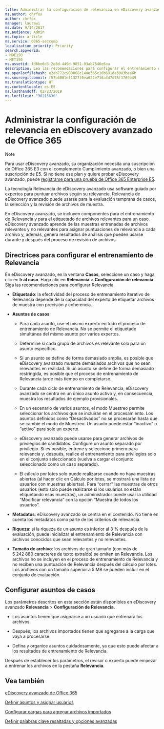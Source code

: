 ```yaml
---
title: Administrar la configuración de relevancia en eDiscovery avanzado de Office 365
ms.author: chrfox
author: chrfox
manager: laurawi
ms.date: 9/14/2017
ms.audience: Admin
ms.topic: article
ms.service: O365-seccomp
localization_priority: Priority
search.appverid:
- MOE150
- MET150
ms.assetid: fd6be6d3-2e8d-449d-9851-03ab7546e6aa
description: Lea las recomendaciones para configurar el entrenamiento de Relevancia en eDiscovery avanzado de Office 365 con el fin de puntuar archivos según su relevancia y generar resultados de análisis.
ms.openlocfilehash: e2ab772c900068c140e365c10b681da3983bea6b
ms.sourcegitcommit: f57b4001ef1327f0ea622e716a4d7d78f1769b49
ms.translationtype: HT
ms.contentlocale: es-ES
ms.lasthandoff: 02/23/2019
ms.locfileid: "30215630"
---
```

# <a name="manage-relevance-setup-in-office-365-advanced-ediscovery"></a>Administrar la configuración de relevancia en eDiscovery avanzado de Office 365

> [!NOTE]
> Para usar eDiscovery avanzado, su organización necesita una suscripción de Office 365 E3 con el complemento Cumplimiento avanzado, o bien una suscripción de E5. Si no tiene ese plan y quiere probar eDiscovery avanzado, puede [registrarse para una prueba de Office 365 Enterprise E5](https://go.microsoft.com/fwlink/p/?LinkID=698279). 
  
 La tecnología Relevancia de eDiscovery avanzado usa software guiado por expertos para puntuar archivos según su relevancia. Relevancia de eDiscovery avanzado puede usarse para la evaluación temprana de casos, la selección y la revisión de archivos de muestra. 
  
 En eDiscovery avanzado, se incluyen componentes para el entrenamiento de Relevancia y para el etiquetado de archivos relevantes para un caso. eDiscovery avanzado aprende de las muestras entrenadas de archivos relevantes y no relevantes para asignar puntuaciones de relevancia a cada archivo y, además, genera resultados de análisis que pueden usarse durante y después del proceso de revisión de archivos. 
  
## <a name="guidelines-for-setting-up-relevance-training"></a>Directrices para configurar el entrenamiento de Relevancia

 En eDiscovery avanzado, en la ventana **Casos**, seleccione un caso y haga clic en **Ir al caso**. Haga clic en **Relevancia** \> **Configuración de relevancia**. Siga las recomendaciones para configurar Relevancia. 
  
- **Etiquetado**: la efectividad del proceso de entrenamiento iterativo de Relevancia depende de la capacidad del experto de etiquetar archivos de muestra con precisión y coherencia.
    
- **Asuntos de casos**: 
    
  - Para cada asunto, use el mismo experto en todo el proceso de entrenamiento de Relevancia. No se permite el etiquetado simultánea del mismo asunto por varios expertos.
    
  - Determine si cada grupo de archivos es relevante solo para un asunto específico. 
    
  - Si un asunto se define de forma demasiado amplia, es posible que eDiscovery avanzado muestre demasiados archivos que no sean relevantes en realidad. Si un asunto se define de forma demasiado restringida, es posible que el proceso de entrenamiento de Relevancia tarde más tiempo en completarse. 
    
  - Durante cada ciclo de entrenamiento de Relevancia, eDiscovery avanzado se centra en un único asunto activo y, en consecuencia, muestra los resultados de ejemplo provisionales.
    
  - En un escenario de varios asuntos, el modo Muestreo permite seleccionar los archivos que se incluirán en el procesamiento. Los asuntos definidos como “Desactivados” no se procesarán hasta que se cambie el modo de Muestreo. Un asunto puede estar “inactivo” o “activo” para solo un experto.
    
  -  eDiscovery avanzado puede usarse para generar archivos de privilegios de candidatos. Configure un asunto separado por privilegio. Si es posible, entrene y seleccione primero para relevancia y, después, realice el entrenamiento para privilegios solo en el conjunto seleccionado (vuelva a cargar el conjunto seleccionado como un caso separado). 
    
  - El cálculo por lotes solo puede realizarse cuando no haya muestras abiertas (al hacer clic en Cálculo por lotes, se mostrará una lista de usuarios con muestras abiertas). Para “cerrar” las muestras de otros usuarios (esto solo puede realizarse si los usuarios no están etiquetando esas muestras), un administrador puede usar la utilidad “Modificar relevancia” con la opción “Muestra de todos los usuarios”.
    
- **Metadatos**: eDiscovery avanzado se centra en el contenido. No tiene en cuenta los metadatos como parte de los criterios de relevancia. 
    
- **Riqueza**: si la riqueza de un asunto es inferior al 3 % después de la evaluación, puede inicializar el entrenamiento de Relevancia con archivos conocidos que sean relevantes y no relevantes.
    
- **Tamaño de archivo**: los archivos de gran tamaño (con más de 5 242 880 caracteres de texto extraído) se omiten en Relevancia. Los archivos no se incluyen en el proceso de entrenamiento de Relevancia y no reciben una puntuación de Relevancia después del cálculo por lotes. Los archivos con un tamaño superior a 5 MB se pueden incluir en el conjunto de evaluación.
    
## <a name="setting-up-case-issues"></a>Configurar asuntos de casos

Los parámetros descritos en esta sección están disponibles en eDiscovery avanzado **Relevancia** \> **Configuración de Relevancia**. 
  
- Los asuntos tienen que asignarse a un usuario que entrenará los archivos.
    
- Después, los archivos importados tienen que agregarse a la carga que vaya a procesarse.
    
- Defina y organice asuntos cuidadosamente, ya que esto puede afectar a los resultados de entrenamiento de Relevancia.
    
Después de establecer los parámetros, el revisor o experto puede empezar a entrenar los archivos en la pestaña **Relevancia**. 
  
## <a name="see-also"></a>Vea también

[eDiscovery avanzado de Office 365](office-365-advanced-ediscovery.md)
  
[Definir asuntos y asignar usuarios](define-issues-and-assign-users.md)
  
[Configurar cargas para agregar archivos importados](set-up-loads-to-add-imported-files.md)
  
[Definir palabras clave resaltadas y opciones avanzadas](define-highlighted-keywords-and-advanced-options.md)

